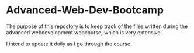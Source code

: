 # Advanced-Web-Dev-Bootcamp

The purpose of this repostory is to keep track of the files written during the advanced webdevelopment webcourse, which is very extensive.

I intend to update it daily as I go through the course.
